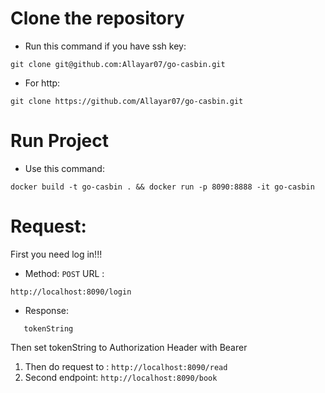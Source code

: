 # Clone the repository
* Run this command if you have ssh key:
```
git clone git@github.com:Allayar07/go-casbin.git
```
* For http:
```
git clone https://github.com/Allayar07/go-casbin.git
```
# Run  Project
* Use this command:
```
docker build -t go-casbin . && docker run -p 8090:8888 -it go-casbin
```

# Request:
First you need log in!!!
* Method: ```POST```
URL :
```
http://localhost:8090/login
```
* Response:

```
   tokenString
```

Then set tokenString to Authorization Header with Bearer
1. Then do request to : ```http://localhost:8090/read```
2. Second endpoint: ```http://localhost:8090/book```